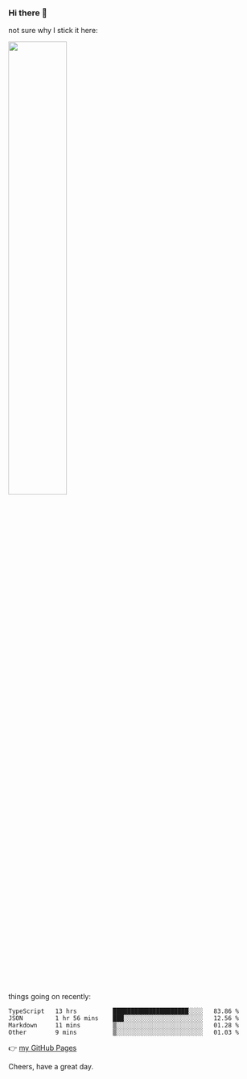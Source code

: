 ### Hi there 👋

not sure why I stick it here:

[<img width="48%" src="https://github-readme-stats.vercel.app/api?username=ykzhukian&show_icons=true&theme=dracula">](https://github.com/anuraghazra/github-readme-stats)


things going on recently:

<!--START_SECTION:waka-->

```text
TypeScript   13 hrs          █████████████████████░░░░   83.86 %
JSON         1 hr 56 mins    ███░░░░░░░░░░░░░░░░░░░░░░   12.56 %
Markdown     11 mins         ▒░░░░░░░░░░░░░░░░░░░░░░░░   01.28 %
Other        9 mins          ▒░░░░░░░░░░░░░░░░░░░░░░░░   01.03 %
```

<!--END_SECTION:waka-->

👉 [my GitHub Pages](https://ykzhukian.github.io)

Cheers, have a great day.

